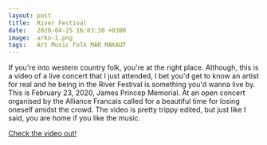 ```yaml
---
layout: post
title:  River Festival
date:   2020-04-25 16:03:30 +0300
image:  arko-1.png
tags:   Art Music Folk MAR MAKAUT
---
```

If you're into western country folk, you're at the right place. Although, this is a video of a live concert that I just attended, I bet you'd get to know an artist for real and he being in the River Festival is something you'd wanna live by. This is February 23, 2020, James Princep Memorial. At an open concert organised by the Alliance Francais called for a beautiful time for losing oneself amidst the crowd. The video is pretty trippy edited, but just like I said, you are home if you like the music.

<a href="https://youtu.be/LfqM74Rh72M" target="_blank">Check the video out!</a>